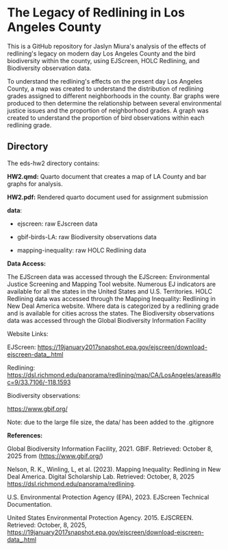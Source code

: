 # The Legacy of Redlining in Los Angeles County

This is a GitHub repository for Jaslyn Miura's analysis of the effects of redlining's legacy on modern day Los Angeles County and the bird biodiversity within the county, using EJScreen, HOLC Redlining, and Biodiversity observation data.

To understand the redlining's effects on the present day Los Angeles County, a map was created to understand the distribution of redlining grades assigned to different neighborhoods in the county. Bar graphs were produced to then determine the relationship between several environmental justice issues and the proportion of neighborhood grades. A graph was created to understand the proportion of bird observations within each redlining grade.

## Directory

The eds-hw2 directory contains:

**HW2.qmd:** Quarto document that creates a map of LA County and bar graphs for analysis.

**HW2.pdf:** Rendered quarto document used for assignment submission

**data**:

-   ejscreen: raw EJscreen data

-   gbif-birds-LA: raw Biodiversity observations data

-   mapping-inequality: raw HOLC Redlining data

**Data Access:**

The EJScreen data was accessed through the EJScreen: Environmental Justice Screening and Mapping Tool website. Numerous EJ indicators are available for all the states in the United States and U.S. Territories. HOLC Redlining data was accessed through the Mapping Inequality: Redlining in New Deal America website. Where data is categorized by a redlining grade and is available for cities across the states. The Biodiversity observations data was accessed through the Global Biodiversity Information Facility

Website Links:

EJScreen: <https://19january2017snapshot.epa.gov/ejscreen/download-ejscreen-data_.html>

Redlining: <https://dsl.richmond.edu/panorama/redlining/map/CA/LosAngeles/areas#loc=9/33.7106/-118.1593>

Biodiversity observations:

<https://www.gbif.org/>

Note: due to the large file size, the data/ has been added to the .gitignore

**References:**

Global Biodiversity Information Facility, 2021. GBIF. Retrieved: October 8, 2025 from (<https://www.gbif.org/>)

Nelson, R. K., Winling, L, et al. (2023). Mapping Inequality: Redlining in New Deal America. Digital Scholarship Lab. Retrieved: October, 8, 2025 <https://dsl.richmond.edu/panorama/redlining>.

U.S. Environmental Protection Agency (EPA), 2023. EJScreen Technical Documentation.

United States Environmental Protection Agency. 2015. EJSCREEN. Retrieved: October, 8, 2025, <https://19january2017snapshot.epa.gov/ejscreen/download-ejscreen-data_.html>
